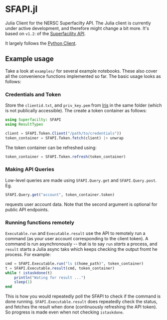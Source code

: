 # SFAPI.jl

Julia Client for the NERSC Superfacilty API. The Julia client is currently under
active development, and therefore might change a bit more. It's based on
`v1.2`: of the [Superfacility API](https://docs.nersc.gov/services/sfapi/).

It largely follows the [Python Client](https://github.com/NERSC/sfapi_client).

## Example usage

Take a look at `examples/` for several example notebooks. These also cover all
the convenience functions implemented so far. The basic usage looks as follows:

### Credentials and Token

Store the `clientid.txt`, and `priv_key.pem` from
[Iris](https://iris.nersc.gov/) in the same folder (which is not publically
accessible). The create a token container as follows:
```julia
using Superfacilty: SFAPI
using ResultTypes

client = SFAPI.Token.Client("/path/to/credentials"))
token_container = SFAPI.Token.fetch(client) |> unwrap
```
The token container can be refreshed using:
```julia
token_container = SFAPI.Token.refresh(token_container)
```

### Making API Queries

Low-level queries are made using `SFAPI.Query.get` and `SFAPI.Query.post`. Eg.
```julia
SFAPI.Query.get("account", token_container.token)
```
requests user account data. Note that the second argument is optional for public
API endpoints.

### Running functions remotely

`Executable.run` and `Executable.result` use the API to remotely run a command
(as your user account corresponding to the client token). A command is run
asynchronously -- that is to say `run` _starts_ a process, and `result` starts a
Julia async taks which keeps checking the output fromt he process. For example:
```julia
cmd = SFAPI.Executable.run("ls $(home_path)", token_container)
t = SFAPI.Executable.result(cmd, token_container)
while ! istaskdone(t)
    println("Wating for result ...")
    sleep(1)
end
```
This is how you would repeatedly poll the SFAPI to check if the command is done
running. `SFAPI.Executable.result` does repeatedly check the status, and fetches
the result when done (continuously refreshing the API token). So progress is
made even when not checking `istaskdone`.